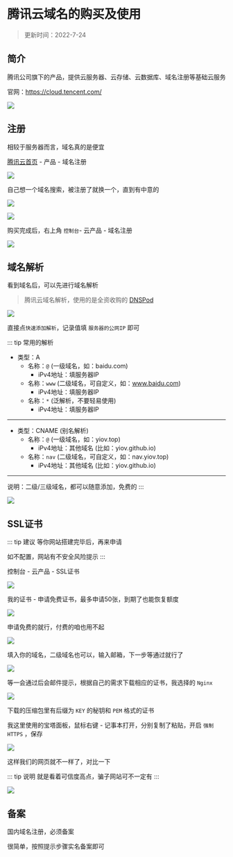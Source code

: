 # 腾讯云域名的购买及使用

> 更新时间：2022-7-24


## 简介

腾讯公司旗下的产品，提供云服务器、云存储、云数据库、域名注册等基础云服务

官网：https://cloud.tencent.com/

![](/domain/tencent/tencent-01.png)



## 注册

相较于服务器而言，域名真的是便宜

[腾讯云首页](https://cloud.tencent.com/) - 产品 - 域名注册

![](/domain/tencent/tencent-02.png)


自己想一个域名搜索，被注册了就换一个，直到有中意的

![](/domain/tencent/tencent-03.png)

![](/domain/tencent/tencent-04.png)


购买完成后，右上角 `控制台`- 云产品 - 域名注册

![](/domain/tencent/tencent-05.png)



## 域名解析

看到域名后，可以先进行域名解析

> 腾讯云域名解析，使用的是全资收购的 [DNSPod](https://www.dnspod.cn/)

![](/domain/tencent/tencent-06.png)


直接点`快速添加解析`，记录值填 `服务器的公网IP` 即可

::: tip 常用的解析

* 类型：A
    * 名称：`@` (一级域名，如：baidu.com)
        * iPv4地址：填服务器IP
    * 名称：`www` (二级域名，可自定义，如：www.baidu.com)
        * iPv4地址：填服务器IP
    * 名称：`*` (泛解析，不要轻易使用)
        * iPv4地址：填服务器IP

---

* 类型：CNAME (别名解析)
    * 名称：`@` (一级域名，如：yiov.top)
        * iPv4地址：其他域名 (比如：yiov.github.io)
    * 名称：`nav` (二级域名，可自定义，如：nav.yiov.top)
        * iPv4地址：其他域名 (比如：yiov.github.io)

---

说明：二级/三级域名，都可以随意添加，免费的
:::


![](/domain/tencent/tencent-07.png)






## SSL证书

::: tip 建议
等你网站搭建完毕后，再来申请

如不配置，网站有不安全风险提示
:::

控制台 - 云产品 - SSL证书

![](/domain/tencent/tencent-08.png)


我的证书 - 申请免费证书，最多申请50张，到期了也能恢复额度

![](/domain/tencent/tencent-09.png)

申请免费的就行，付费的咱也用不起

![](/domain/tencent/tencent-10.png)


填入你的域名，二级域名也可以，输入邮箱，下一步等通过就行了

![](/domain/tencent/tencent-11.png)


等一会通过后会邮件提示，根据自己的需求下载相应的证书，我选择的 `Nginx`


![](/domain/tencent/tencent-12.png)


下载的压缩包里有后缀为 `KEY` 的秘钥和 `PEM` 格式的证书

我这里使用的宝塔面板，鼠标右键 - 记事本打开，分别复制了粘贴，开启 `强制HTTPS` ，保存

![](/domain/tencent/tencent-13.png)


这样我们的网页就不一样了，对比一下

::: tip 说明
就是看着可信度高点，骗子网站可不一定有
:::

![](/domain/tencent/tencent-14.png)




## 备案

国内域名注册，必须备案

很简单，按照提示步骤实名备案即可